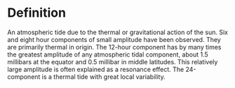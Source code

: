 # Definition

An atmospheric tide due to the thermal or gravitational action of the
sun. Six and eight hour components of small amplitude have been
observed. They are primarily thermal in origin. The 12-hour component
has by many times the greatest amplitude of any atmospheric tidal
component, about 1.5 millibars at the equator and 0.5 millibar in middle
latitudes. This relatively large amplitude is often explained as a
resonance effect. The 24-component is a thermal tide with great local
variability.
